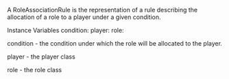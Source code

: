 A RoleAssociationRule is the representation of a rule describing the allocation of a role to a player under a given condition.

Instance Variables
	condition:		<Block>
	player:		<Player>
	role:		<Role>

condition
	- the condition under which the role will be allocated to the player.

player
	- the player class

role
	- the role class
